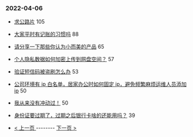 ### 2022-04-06 
- [求公路片](https://www.v2ex.com/t/845133) 105
- [大家平时有记账的习惯吗](https://www.v2ex.com/t/845138) 88
- [请分享一下那些你认为小而美的产品](https://www.v2ex.com/t/845173) 65
- [个人隐私数据如何加密上传到网盘空间？](https://www.v2ex.com/t/845121) 57
- [验证短信码被盗刷怎么办](https://www.v2ex.com/t/845136) 53
- [公司环境有 ip 白名单，居家办公时如何固定 ip，避免频繁麻烦运维人员添加 ip](https://www.v2ex.com/t/845145) 50
- [我从来没有冲动过！](https://www.v2ex.com/t/845187) 50
- [身份证要过期了，过期之后银行卡啥的还能用吗？](https://www.v2ex.com/t/845166) 39 

- [ < 上一页 ](https://github.com/able8/v2ex-hot-record/blob/master/2022-04-05.md) -------- [ 下一页 > ](https://github.com/able8/v2ex-hot-record/blob/master/2022-04-07.md)